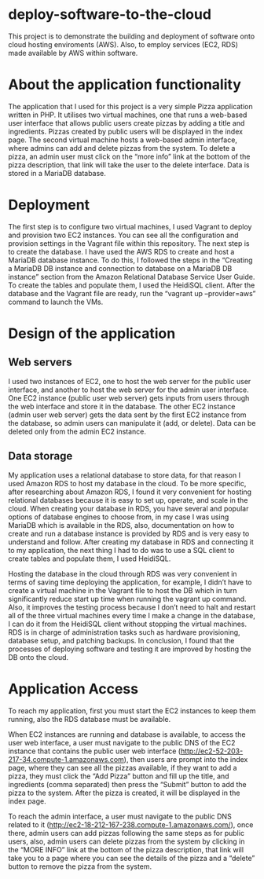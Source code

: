 # deploy-software-to-the-cloud
This project is to demonstrate the building and deployment of software onto cloud hosting enviroments (AWS). Also, to employ services (EC2, RDS) made available by AWS within software. 

# About the application functionality
The application that I used for this project is a very simple Pizza application written in PHP. It utilises two virtual machines, one that runs a web-based user interface that allows public users create pizzas by adding a title and ingredients. Pizzas created by public users will be displayed in the index page. The second virtual machine hosts a web-based admin interface, where admins can add and delete pizzas from the system. To delete a pizza, an admin user must click on the “more info” link at the bottom of the pizza description, that link will take the user to the delete interface. Data is stored in a MariaDB database.

# Deployment
The first step is to configure two virtual machines, I used Vagrant to deploy and provision two EC2 instances. You can see all the configuration and provision settings in the Vagrant file within this repository. 
The next step is to create the database. I have used the AWS RDS to create and host a MariaDB database instance. To do this, I followed the steps in the “Creating a MariaDB DB instance and connection to database on a MariaDB DB instance” section from the Amazon Relational Database Service User Guide. To create the tables and populate them, I used the HeidiSQL client.
After the database and the Vagrant file are ready, run the “vagrant up –provider=aws” command to launch the VMs.


# Design of the application

## Web servers
I used two instances of EC2, one to host the web server for the public user interface, and another to host the web server for the admin user interface. One EC2 instance (public user web server) gets inputs from users through the web interface and store it in the database. The other EC2 instance (admin user web server) gets the data sent by the first EC2 instance from the database, so admin users can manipulate it (add, or delete). Data can be deleted only from the admin EC2 instance. 

## Data storage
My application uses a relational database to store data, for that reason I used Amazon RDS to host my database in the cloud. To be more specific, after researching about Amazon RDS, I found it very convenient for hosting relational databases because it is easy to set up, operate, and scale in the cloud. When creating your database in RDS, you have several and popular options of database engines to choose from, in my case I was using MariaDB which is available in the RDS, also, documentation on how to create and run a database instance is provided by RDS and is very easy to understand and follow. After creating my database in RDS and connecting it to my application, the next thing I had to do was to use a SQL client to create tables and populate them, I used HeidiSQL.

Hosting the database in the cloud through RDS was very convenient in terms of saving time deploying the application, for example, I didn’t have to create a virtual machine in the Vagrant file to host the DB which in turn significantly reduce start up time when running  the vagrant up command. Also, it improves the testing process because I don’t need to halt and restart all of the three virtual machines every time I make a  change in the database, I can do it from the HeidiSQL client without stopping the virtual machines. RDS is in charge of administration tasks such as hardware provisioning, database setup, and patching backups. In conclusion, I found that the processes of deploying software and testing  it are improved by hosting the DB onto the cloud.


# Application Access
To reach my application, first you must start the EC2 instances to keep them running, also the RDS database must be available. 

When EC2 instances are running and database is available, to access the user web interface, a user must navigate to the public DNS of the EC2 instance that contains the public user web interface (http://ec2-52-203-217-34.compute-1.amazonaws.com), then users are prompt into the index page, where they can see all the pizzas available, if they want to add a pizza, they must click the “Add Pizza” button and fill up the title, and ingredients (comma separated) then press the “Submit” button to add the pizza to the system. After the pizza is created, it will be displayed in the index page.

To reach the admin interface, a user must navigate to the public DNS related to it (http://ec2-18-212-167-238.compute-1.amazonaws.com/), once there, admin users can add pizzas following the same steps as for public users, also, admin users can delete pizzas from the system by clicking in the “MORE INFO” link at the bottom of the pizza description, that link will take you to a page where you can see the details of the pizza and a “delete” button to remove the pizza from the system. 
